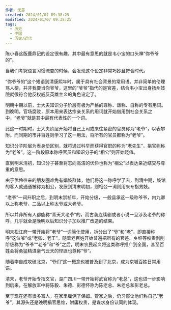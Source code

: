 ```yaml
---
作者: 无恙
created: 2024/01/07 09:38:25
modified: 2024/01/07 09:38:25
tags:
  - 历史
  - 中国
  - 历史/近代
---
```


陈小春这版鹿鼎记的设定很有趣，其中最有意思的就是韦小宝的口头禅“你爷爷的”。

当我们考究语言习惯流变的时候，会发现这个设定非常巧妙且符合时代。

“你爷爷的”这个短语到清康熙年时，属于具有社会背景的常用语。并非简单的伦理骂人梗，并非我要当你爷爷，这里的“爷爷”指代的是官差，结合韦小宝出身扬州妓院就很符合他反权威反英雄主义的角色设定了。

明朝中期以前，士大夫知识分子阶层有极为严格的尊称、谦称、自称的专有用词。到晚明，官场腐败，原本用来表达宗亲关系的用词就开始借用到社会关系之中，“老爷”就是其中最有代表性的一个词。

此这一时期时，士大夫阶层开始将自己上司或来往紧密的官员称为“老爷”，以表攀附。而同期的市井百姓则学习了这一用法，将所有的官员都称为“老爷”。

知识分子阶层为表身份区别，就将通过科举而获得官职的称为“老先生”，捐官则称为“老爷”。这一阶段原本称呼官员和知识分子的“相公”则开始贬值。

直到明末清初，知识分子甚至将志向高洁的优伶也称为“相公”以表达亲近结交与尊重的意思。

由于优伶往来的朋友圈难免有娼妓群体，他们将这一称呼学了去，到清中期，妓馆的客人就通通被称为相公，发展到清末明初，则相公一词则用来专指男妓。

“老爷”一词升职之后，到明末崇祯年，开始分级，一般县承这一级称爷爷，内九卿以上称老爷，二品以上称太爷或大老爷。

所以并非所有人都能称“青天大老爷”的，而古装连续剧或者小说一旦涉及老爷的称呼，几乎就全是晚明以后知识分子加以推广改造的结果。

明末松江府一带开始将“老爷”一词简化使用，拆分出了“爷”和“老”，即直接称呼“这位爷”或“老张、老王”。随着老百姓开始普遍把所有的官差、乡绅等权贵剥削阶级称为“爷爷”“老爷”和“爷”之后，明末农民起义将这类称呼推广到全国，甚至百姓会将勇猛精进豪气云天的悍匪也尊称“爷”。

随着李自成攻破北京，“爷们”这一概念也被普及到了北京，成为京城百姓日常用语。

清末，老爷开始专指文官，湖广四川一带开始将武官称为“老总”，这也进一步影响到后来，在解放军中将陈毅、朱德、彭德怀称为陈老总、朱老总和彭老总。

至于现在还有很多富人，在家里雇佣了保姆、管家之后，仍习惯让他们称自己“老爷”，其源头还是晚明捐官思维，附庸权贵，是谋求身份认同的体现。